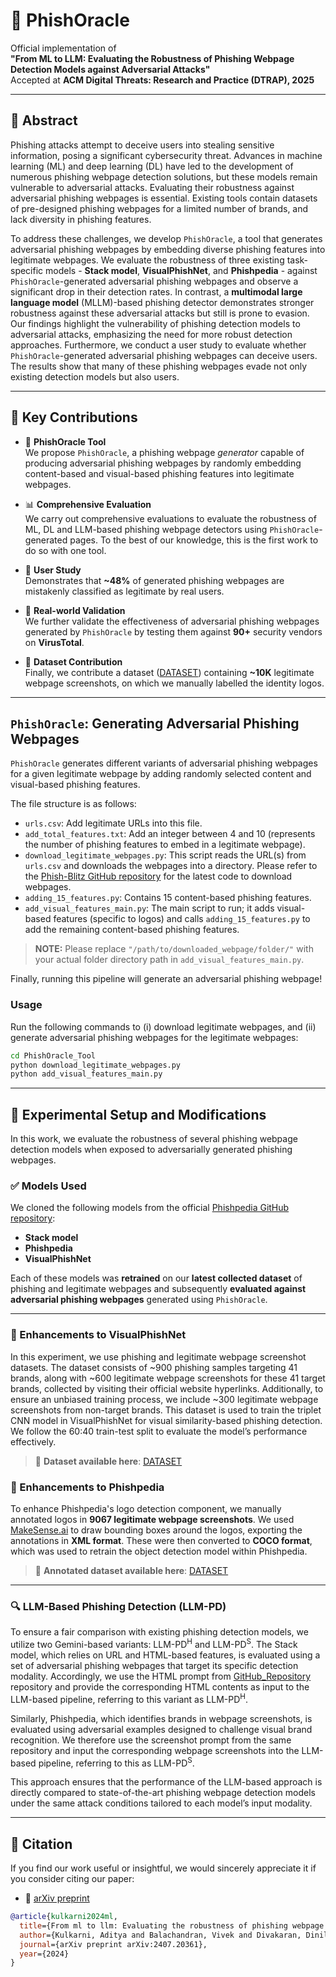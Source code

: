 # 🔐 PhishOracle

Official implementation of  
**"From ML to LLM: Evaluating the Robustness of Phishing Webpage Detection Models against Adversarial Attacks"**  
Accepted at **ACM Digital Threats: Research and Practice (DTRAP), 2025**

---

## 📖 Abstract

Phishing attacks attempt to deceive users into stealing sensitive information, posing a significant cybersecurity threat. Advances in machine learning (ML) and deep learning (DL) have led to the development of numerous phishing webpage detection solutions, but these models remain vulnerable to adversarial attacks. Evaluating their robustness against adversarial phishing webpages is essential. Existing tools contain datasets of pre-designed phishing webpages for a limited number of brands, and lack diversity in phishing features.
  
  To address these challenges, we develop `PhishOracle`, a tool that generates adversarial phishing webpages by embedding diverse phishing features into legitimate webpages. We evaluate the robustness of three existing task-specific models - **Stack model**, **VisualPhishNet**, and **Phishpedia** - against `PhishOracle`-generated adversarial phishing webpages and observe a significant drop in their detection rates. In contrast, a **multimodal large language model** (MLLM)-based phishing detector demonstrates stronger robustness against these adversarial attacks but still is prone to evasion. Our findings highlight the vulnerability of phishing detection models to adversarial attacks, emphasizing the need for more robust detection approaches. Furthermore, we conduct a user study to evaluate whether `PhishOracle`-generated adversarial phishing webpages can deceive users. The results show that many of these phishing webpages evade not only existing detection models but also users.

---

## 🚀 Key Contributions

- 🔧 **PhishOracle Tool**  
   We propose `PhishOracle`, a phishing webpage *generator* capable of producing adversarial phishing webpages by randomly embedding content-based and visual-based phishing features into legitimate webpages.

- 📊 **Comprehensive Evaluation**  
  We carry out comprehensive evaluations to evaluate the robustness of ML, DL and LLM-based phishing webpage detectors using `PhishOracle`-generated pages. To the best of our knowledge, this is the first work to do so with one tool.

- 🧠 **User Study**  
  Demonstrates that **~48%** of generated phishing webpages are mistakenly classified as legitimate by real users.

- 🧪 **Real-world Validation**  
  We further validate the effectiveness of adversarial phishing webpages generated by `PhishOracle` by testing them against **90+** security vendors on **VirusTotal**.

- 📂 **Dataset Contribution**  
  Finally, we contribute a dataset ([DATASET](https://drive.google.com/drive/folders/1rvzo5EGu78RnhXzcRL8OH_28Yo_Nxj6Z?usp=sharing)) containing **~10K** legitimate webpage screenshots, on which we manually labelled the identity logos.

---

## `PhishOracle`: Generating Adversarial Phishing Webpages

`PhishOracle` generates different variants of adversarial phishing webpages for a given legitimate webpage by adding randomly selected content and visual-based phishing features.

The file structure is as follows:
  - `urls.csv`: Add legitimate URLs into this file.  
  - `add_total_features.txt`: Add an integer between 4 and 10 (represents the number of phishing features to embed in a legitimate webpage).  
  - `download_legitimate_webpages.py`: This script reads the URL(s) from `urls.csv` and downloads the webpages into a directory. Please refer to the [Phish-Blitz GitHub repository](https://github.com/Duddu-Hriday/Phish-Blitz) for the latest code to download webpages.  
  - `adding_15_features.py`: Contains 15 content-based phishing features.
  - `add_visual_features_main.py`: The main script to run; it adds visual-based features (specific to logos) and calls `adding_15_features.py` to add the remaining content-based phishing features.

> **NOTE:** Please replace `"/path/to/downloaded_webpage/folder/"` with your actual folder directory path in `add_visual_features_main.py`.

Finally, running this pipeline will generate an adversarial phishing webpage!

### Usage

Run the following commands to (i) download legitimate webpages, and (ii) generate adversarial phishing webpages for the legitimate webpages:

```bash
cd PhishOracle_Tool
python download_legitimate_webpages.py
python add_visual_features_main.py
```
---

## 🧪 Experimental Setup and Modifications

In this work, we evaluate the robustness of several phishing webpage detection models when exposed to adversarially generated phishing webpages.

### ✅ Models Used

We cloned the following models from the official [Phishpedia GitHub repository](https://github.com/lindsey98/Phishpedia):

- **Stack model**
- **Phishpedia**
- **VisualPhishNet**

Each of these models was **retrained** on our **latest collected dataset** of phishing and legitimate webpages and subsequently **evaluated against adversarial phishing webpages** generated using `PhishOracle`.

---

### 🧩 Enhancements to VisualPhishNet

In this experiment, we use phishing and legitimate webpage screenshot datasets. The dataset consists of ~900 phishing samples targeting 41 brands, along with ~600 legitimate webpage screenshots for these 41 target brands, collected by visiting their official website hyperlinks. Additionally, to ensure an unbiased training process, we include ~300 legitimate webpage screenshots from non-target brands. This dataset is used to train the triplet CNN model in VisualPhishNet for visual similarity-based phishing detection. We follow the 60:40 train-test split to evaluate the model’s performance effectively.

> 📂 **Dataset available here**: [DATASET](https://drive.google.com/drive/folders/1-uFoOrVRQehAgRy-M6lGicgZnNMo2se1?usp=sharing)

### 🧩 Enhancements to Phishpedia

To enhance Phishpedia's logo detection component, we manually annotated logos in **9067 legitimate webpage screenshots**. We used [MakeSense.ai](https://makesense.ai/) to draw bounding boxes around the logos, exporting the annotations in **XML format**. These were then converted to **COCO format**, which was used to retrain the object detection model within Phishpedia.

> 📂 **Annotated dataset available here**: [DATASET](https://drive.google.com/drive/folders/1rvzo5EGu78RnhXzcRL8OH_28Yo_Nxj6Z?usp=sharing)

---

### 🔍 LLM-Based Phishing Detection (LLM-PD)

To ensure a fair comparison with existing phishing detection models, we utilize two Gemini-based variants: LLM-PD<sup>H</sup> and LLM-PD<sup>S</sup>. The Stack model, which relies on URL and HTML-based features, is evaluated using a set of adversarial phishing webpages that target its specific detection modality. Accordingly, we use the HTML prompt  from [GitHub_Repository](https://github.com/jehleekr/multimodal_llm_phishing_detection) repository and provide the corresponding HTML contents as input to the LLM-based pipeline, referring to this variant as LLM-PD<sup>H</sup>.

Similarly, Phishpedia, which identifies brands in webpage screenshots, is evaluated using adversarial examples designed to challenge visual brand recognition. We therefore use the screenshot prompt from the same repository and input the corresponding webpage screenshots into the LLM-based pipeline, referring to this as LLM-PD<sup>S</sup>.

This approach ensures that the performance of the LLM-based approach is directly compared to state-of-the-art phishing webpage detection models under the same attack conditions tailored to each model’s input modality.

---

## 📄 Citation

If you find our work useful or insightful, we would sincerely appreciate it if you consider citing our paper:

- 📄 [arXiv preprint](https://arxiv.org/pdf/2407.20361)

```bibtex
@article{kulkarni2024ml,
  title={From ml to llm: Evaluating the robustness of phishing webpage detection models against adversarial attacks},
  author={Kulkarni, Aditya and Balachandran, Vivek and Divakaran, Dinil Mon and Das, Tamal},
  journal={arXiv preprint arXiv:2407.20361},
  year={2024}
}
